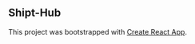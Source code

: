 ## Shipt-Hub

This project was bootstrapped with [Create React App](https://github.com/facebookincubator/create-react-app).
